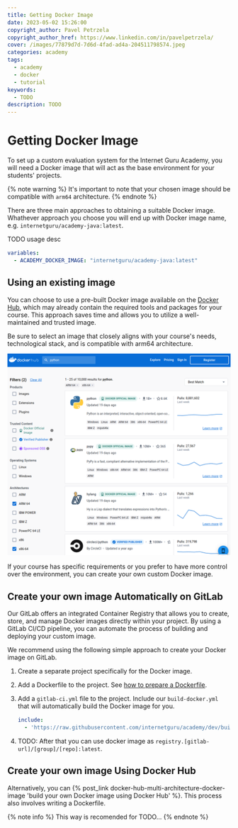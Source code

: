 ```yaml
---
title: Getting Docker Image
date: 2023-05-02 15:26:00
copyright_author: Pavel Petrzela
copyright_author_href: https://www.linkedin.com/in/pavelpetrzela/
cover: /images/77879d7d-7d6d-4fad-ad4a-204511798574.jpeg
categories: academy
tags:
  - academy
  - docker
  - tutorial
keywords:
  - TODO
description: TODO
---
```


# Getting Docker Image

To set up a custom evaluation system for the Internet Guru Academy, you will need a Docker image that will act as the base environment for your students' projects.

{% note warning %}
It's important to note that your chosen image should be compatible with `arm64` architecture.
{% endnote %}

There are three main approaches to obtaining a suitable Docker image. Whathever approach you choose you will end up with Docker image name, e.g. `internetguru/academy-java:latest`.

TODO usage desc

```yml
variables:
  - ACADEMY_DOCKER_IMAGE: "internetguru/academy-java:latest"
```

## Using an existing image

You can choose to use a pre-built Docker image available on the [Docker Hub](https://hub.docker.com/), which may already contain the required tools and packages for your course. This approach saves time and allows you to utilize a well-maintained and trusted image.

Be sure to select an image that closely aligns with your course's needs, technological stack, and is compatible with arm64 architecture.

![test](/images/academy-custom-evaluation/docker-hub-search.png)

If your course has specific requirements or you prefer to have more control over the environment, you can create your own custom Docker image.

## Create your own image Automatically on GitLab

Our GitLab offers an integrated Container Registry that allows you to create, store, and manage Docker images directly within your project. By using a GitLab CI/CD pipeline, you can automate the process of building and deploying your custom image.

We recommend using the following simple approach to create your Docker image on GitLab.

 1. Create a separate project specifically for the Docker image.
 1. Add a Dockerfile to the project. See [how to prepare a Dockerfile](/docker-hub-multi-architecture-docker-image#Step-1-Prepare-Your-Dockerfile).
 1. Add a `gitlab-ci.yml` file to the project. Include our `build-docker.yml` that will automatically build the Docker image for you.

     ```yaml
     include:
       - 'https://raw.githubusercontent.com/internetguru/academy/dev/build-docker.yml'
     ```
 1. TODO: After that you can use docker image as `registry.[gitlab-url]/[group]/[repo]:latest`.

## Create your own image Using Docker Hub

Alternatively, you can {% post_link docker-hub-multi-architecture-docker-image 'build your own Docker image using Docker Hub' %}. This process also involves writing a Dockerfile.

{% note info %}
This way is recomended for TODO...
{% endnote %}

